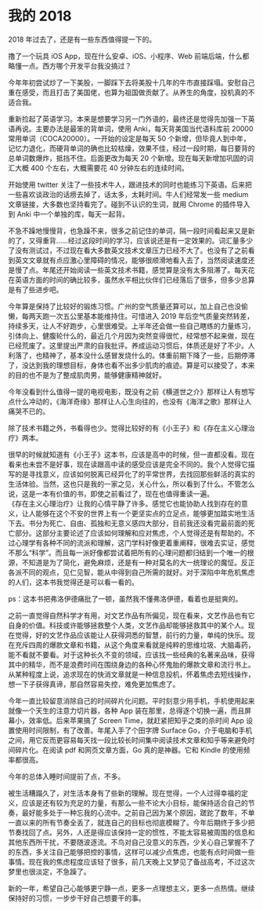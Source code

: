 # 我的 2018

2018 年过去了，还是有一些东西值得提一下的。

撸了一个玩具 iOS App，现在什么安卓、iOS、小程序、Web 前端后端，什么都略懂一点。西方哪个开发平台我没搞过？

今年年初尝试炒了一下美股，一脚踩下去将美股十几年的牛市直接踩塌。安慰自己重在感受，而且打击了美国佬，也算为祖国做贡献了。从养生的角度，投机真的不适合我。

重新捡起了英语学习。本来是想要学习另一门外语的，最终还是觉得先加强一下英语再说。主要办法是最笨的背单词，使用 Anki，每天背美国当代语料库前 20000 常用单词（COCA20000）。一开始的设定是每天 50 个新增，但毕竟人到中年，记忆力退化，而硬背单词的确也比较枯燥，效果不佳，经过一段时期，每日要背的总单词数爆炸，抵挡不住。后面更改为每天 20 个新增。现在每天新增加巩固的词汇大概 400 个左右，大概需要花 40 分钟左右的连续时间。

开始使用 twitter 关注了一些技术牛人，跟进技术的同时也能练习下英语。后来把一些喜欢谈政治的话痨去掉了，话太多，太耗时间。牛人们经常发一些 medium 文章链接，大多数也坚持看完了。碰到不认识的生词，就用 Chrome 的插件导入到 Anki 中一个单独的库，每天一起背。

不急不躁地慢慢背，也急躁不来，很多之前记住的单词，隔一段时间看起来又是新的了，又得重背……经过这段时间的学习，应该说还是有一定效果的。词汇量多少了没有测试过，不过现在看大多数英文技术文章压力已经不大了。也没有了之前看到英文文章就有点应激心里障碍的情况，能够很顺滑地看入去了，当然阅读速度还是慢了点。年尾还开始阅读一些英文技术书籍，感觉算是没有太多阻滞了。每天花在英语方面的时间的确比较多，虽然水平相比伙伴们已经落后了很多，但多少总算是有了些进步吧。

今年算是保持了比较好的锻炼习惯。广州的空气质量还算可以，加上自己也没偷懒，每两天跑一次五公里基本能维持住。可惜进入 2019 年后空气质量突然转差，持续多天，让人不好跑步，心里很难受。上半年还会做一些自己瞎练的力量练习，引体向上、健腹轮什么的，最近几个月因为突然变得很忙，经常想不起来做，现在已经荒废了。这里提出严肃的自我批评。养成运动习惯后，体质还是好了不少。人利落了，也精神了，基本没什么感冒发烧什么的。体重前期下降了一些，后期停滞了，没达到我的理想目标，身体也看不出多少肌肉的痕迹。算是可以接受了，本来的目的也不是为了整成肌肉男，能够健康精神就好。  

今年没看到什么值得一提的电视电影，既没有之前《横道世之介》那样让人有想写点什么冲动的，《海洋奇缘》那样让人心生向往的，也没有《海洋之歌》那样让人痛哭不已的。

除了技术书籍之外，书看得也少。觉得比较好的有《小王子》和《存在主义心理治疗》两本。

很早的时候就知道有《小王子》这本书，应该是高中的时候，但一直都没看。现在看来也未尝不是好事，现在读跟高中读的感受应该是完全不同的。我个人觉得它描写的是寻找意义，应该如何脱离已经异化了的平常世界，去找回那些鲜活的真实的生活体验。当然，这也只是我的一家之见，关心什么，所以看到了什么。不管怎么说，这是一本有价值的书，即使之前看过了，现在也值得重读一遍。  
《存在主义心理治疗》让我的心情平静了许多。感觉它也能协助人找到存在的意义，让人能够在这个不安的世界上有一个更坚实点的立足点，能够更加踏实地生活下去。书分为死亡、自由、孤独和无意义感四大部分，目前我还没看完最前面的死亡部分。这部分主要论述了应该如何理解和应对焦虑，个人觉得还是有帮助的。不过心理学有各种不同的流派和理解，这门学科好像更着重阐释，很难去实证，感觉不那么“科学”。而且每一派好像都尝试着把所有的心理问题都归结到一个唯一的根源，不知道是为了简化，避免麻烦，还是有一种对莫名的大一统理论的魔怔。反正各派不同的观点，见仁见智，能从中得到自己所需的就好。对于深陷中年危机焦虑的人们，这本书我觉得还是可以看一看的。

ps：这本书把弗洛伊德痛批了一顿，虽然我不懂弗洛伊德，看着也是挺爽的。

之前一直觉得自然科学才有用，对文艺作品有所偏见，现在看来，文艺作品也有它自身的价值。科技或许能够拯救整个人类，文艺作品却能够拯救其中的某个人。现在觉得，好的文艺作品应该能让人获得洞悉的智慧，前行的力量，单纯的快乐。现在充斥四周的爆款文章和书籍，从这个角度来看就是纯粹的思维垃圾、大脑毒药，能不看就不要看。对于这种长久不变的领域，应该找一些经典的名著来品味，获得其中的精华，而不是浪费时间在围绕身边的各种心怀鬼胎的爆款文章和流行书上。从某种程度上说，追求现在的快消文章就是一种信息投机，怀着焦虑去短线操作，想一下子获得真谛，那自然容易失控，难免更加焦虑了。

今年一直比较留意消除自己的时间碎片化问题。平时刻意少用手机，手机使用起来就像一个天生的注意力切片器，各种 App 装在那里，总得逐个切换一遍，而且屏幕小，效率低。后来苹果搞了 Screen Time，就赶紧把知乎之类的杀时间 App 设置使用时间限制，有了改善。年尾入手了个田字牌 Surface Go，介于电脑和手机之间，用它反而更容易每天找一段比较长时间集中阅读技术文章和知乎等来避免时间碎片化。在阅读 pdf 和网页文章方面，Go 真的是神器。它和 Kindle 的使用频率都很高。

今年的总体入睡时间提前了点，不多。

被生活糟蹋久了，对生活本身有了些新的理解。现在觉得，一个人过得幸福的定义，应该是还有较为充足的力量，有那么一些不论大小目标，能保持适合自己的节奏，最好能多处于一种忘我的心流中。之前自己因为某个原因，蹉跎了数年，不单一直以来的所有节奏全丢了，就连自己的目标也彻底模糊了。今年后期终于多少把节奏找回了点。另外，人还是得应该保持一定的惯性，不能太容易被周围的信息和其他东西所干扰，不要随波逐流。不鸟对自己没意义的东西，少关心自己掌握不了的东西，多关注自己能够把控的事情，这样可以减少点焦虑，也能有点时间做一些事情。现在我的焦虑程度应该轻了很多，前几天晚上又梦见了备战高考，不过这次梦里也很淡定，不急躁了。

新的一年，希望自己心能够更宁静一点，更多一点理想主义，更多一点热情。继续保持好的习惯，一步步干好自己想要干的事。